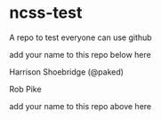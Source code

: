 # ncss-test
A repo to test everyone can use github

add your name to this repo below here

Harrison Shoebridge (@paked)

Rob Pike

add your name to this repo above here
